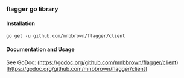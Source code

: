 ### flagger go library

#### Installation

`go get -u github.com/mnbbrown/flagger/client`

#### Documentation and Usage

See GoDoc: (https://godoc.org/github.com/mnbbrown/flagger/client)[https://godoc.org/github.com/mnbbrown/flagger/client]
